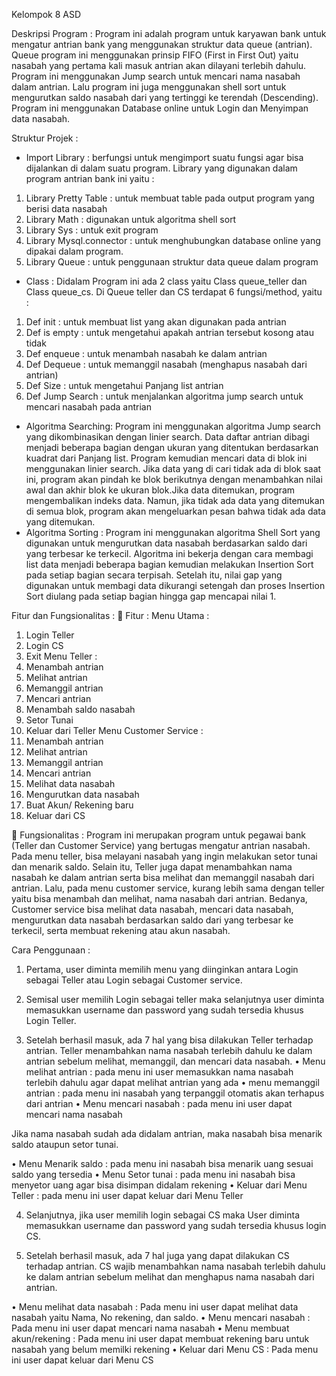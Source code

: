 
Kelompok 8 ASD

Deskripsi Program :
Program ini adalah program untuk karyawan bank untuk mengatur antrian bank yang menggunakan struktur data queue (antrian). Queue program ini menggunakan prinsip FIFO (First in First Out) yaitu nasabah yang pertama kali masuk antrian akan dilayani terlebih dahulu. Program ini menggunakan Jump search untuk mencari nama nasabah dalam antrian. Lalu program ini juga menggunakan shell sort untuk mengurutkan saldo nasabah dari yang tertinggi ke terendah (Descending). Program ini menggunakan Database online untuk Login dan Menyimpan data nasabah.


Struktur Projek : 
-	Import Library : 
berfungsi untuk mengimport suatu fungsi agar bisa dijalankan di dalam suatu program.
Library yang digunakan dalam program antrian bank ini yaitu :
1.	Library Pretty Table : untuk membuat table pada output program yang berisi data nasabah
2.	Library Math : digunakan untuk algoritma shell sort
3.	Library Sys : untuk exit program
4.	Library Mysql.connector : untuk menghubungkan database online yang dipakai dalam program.
5.	Library Queue : untuk penggunaan struktur data queue dalam program

-	Class : 
Didalam Program ini ada 2 class yaitu Class queue_teller dan Class queue_cs. Di Queue teller dan CS terdapat 6 fungsi/method, yaitu :
1.	Def init : untuk membuat list yang akan digunakan pada antrian
2.	Def is empty : untuk mengetahui apakah antrian tersebut kosong atau tidak
3.	Def enqueue : untuk menambah nasabah ke dalam antrian
4.	Def Dequeue : untuk memanggil nasabah (menghapus nasabah dari antrian)
5.	Def Size : untuk mengetahui Panjang list antrian
6.	Def Jump Search : untuk menjalankan algoritma jump search untuk mencari nasabah pada antrian

-	Algoritma Searching:
Program ini menggunakan algoritma Jump search yang dikombinasikan dengan linier search. Data daftar antrian dibagi menjadi beberapa bagian dengan ukuran yang ditentukan berdasarkan kuadrat dari Panjang list. Program kemudian mencari data di blok ini menggunakan linier search. Jika data yang di cari tidak ada di blok saat ini, program akan pindah ke blok berikutnya dengan menambahkan nilai awal dan akhir blok ke ukuran blok.Jika data ditemukan, program mengembalikan indeks data. Namun, jika tidak ada data yang ditemukan di semua blok, program akan mengeluarkan pesan bahwa tidak ada data yang ditemukan.
-	Algoritma Sorting :
Program ini menggunakan algoritma Shell Sort yang digunakan untuk mengurutkan data nasabah berdasarkan saldo dari yang terbesar ke terkecil. Algoritma ini bekerja dengan cara membagi list data menjadi beberapa bagian kemudian melakukan Insertion Sort pada setiap bagian secara terpisah. Setelah itu, nilai gap yang digunakan untuk membagi data dikurangi setengah dan proses Insertion Sort diulang pada setiap bagian hingga gap mencapai nilai 1.



Fitur dan Fungsionalitas : 
	Fitur : 
Menu Utama :
1.	Login Teller
2.	Login CS
3.	Exit
Menu Teller :
1.	Menambah antrian
2.	Melihat antrian
3.	Memanggil antrian
4.	Mencari antrian
5.	Menambah saldo nasabah
6.	Setor Tunai 
7.	Keluar dari Teller
Menu Customer Service :
1.	Menambah antrian
2.	Melihat antrian
3.	Memanggil antrian
4.	Mencari antrian
5.	Melihat data nasabah
6.	Mengurutkan data nasabah 
7.	Buat Akun/ Rekening baru
8.	Keluar dari CS

	Fungsionalitas :
Program ini merupakan program untuk pegawai bank (Teller dan Customer Service) yang bertugas mengatur antrian nasabah. Pada menu teller, bisa melayani nasabah yang ingin melakukan setor tunai dan menarik saldo. Selain itu, Teller juga dapat menambahkan nama nasabah ke dalam antrian serta bisa melihat dan memanggil nasabah dari antrian. Lalu, pada menu customer service, kurang lebih sama dengan teller yaitu bisa menambah dan melihat, nama nasabah dari antrian. Bedanya, Customer service bisa melihat data nasabah, mencari data nasabah, mengurutkan data nasabah berdasarkan saldo dari yang terbesar ke terkecil, serta membuat rekening atau akun nasabah. 



 Cara Penggunaan :
1.	Pertama, user diminta memilih menu yang diinginkan antara Login sebagai Teller atau Login sebagai Customer service.

2.	Semisal user memilih Login sebagai teller maka selanjutnya user diminta memasukkan username dan password yang sudah tersedia khusus Login Teller.

3.	Setelah berhasil masuk, ada 7 hal yang bisa dilakukan Teller terhadap antrian. Teller  menambahkan nama nasabah terlebih dahulu ke dalam antrian sebelum melihat, memanggil, dan mencari data nasabah.
•	Menu melihat antrian : pada menu ini user memasukkan nama nasabah terlebih dahulu agar dapat melihat antrian yang ada
•	menu memanggil antrian : pada menu ini nasabah yang terpanggil otomatis akan terhapus dari antrian
•	Menu mencari nasabah : pada menu ini user dapat mencari nama nasabah

Jika nama nasabah sudah ada didalam antrian, maka nasabah bisa menarik saldo ataupun setor tunai.

•	Menu Menarik saldo : pada menu ini nasabah bisa menarik uang sesuai saldo yang tersedia
•	Menu Setor tunai : pada menu ini nasabah bisa menyetor uang agar bisa disimpan didalam rekening 
•	Keluar dari Menu Teller : pada menu ini user dapat keluar dari Menu Teller
 
4.	Selanjutnya, jika user memilih login sebagai CS maka User diminta memasukkan username dan password yang sudah tersedia khusus login CS.

5.	Setelah berhasil masuk, ada 7 hal juga yang dapat dilakukan CS terhadap antrian. CS wajib menambahkan nama nasabah terlebih dahulu ke dalam antrian sebelum melihat dan menghapus nama nasabah dari antrian.

•	Menu melihat data nasabah : Pada menu ini user dapat melihat data nasabah yaitu Nama, No rekening, dan saldo.
•	Menu mencari nasabah : Pada menu ini user dapat mencari nama nasabah
•	Menu membuat akun/rekening : Pada menu ini user dapat membuat rekening baru untuk nasabah yang belum memilki rekening
•	Keluar dari Menu CS : Pada menu ini user dapat keluar dari Menu CS
